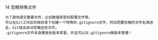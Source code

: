 14 忽略特殊文件

    为了避免提交重要文件，比如数据库密码配置文件等。
    可以在Git工作区的根目录下创建一个特殊的.gitignore文件，然后把要忽略的文件名填进去，Git就会自动忽略这些文件。
    .gitignore文件本身要放到版本库里，并且可以对.gitignore做版本管理！